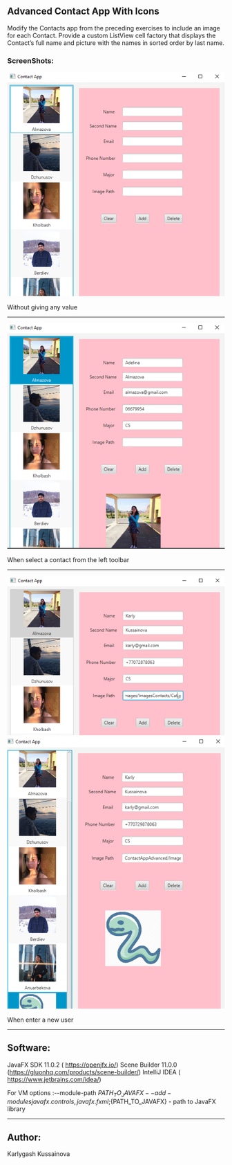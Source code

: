 ## Advanced Contact App With Icons

Modify the Contacts app from the preceding exercises to include an image for each Contact. Provide a custom ListView cell factory that displays the Contact’s full name and picture with the names in sorted order by last name.

### ScreenShots:
![](img1.PNG) 

Without giving any value

---
![](img2.PNG) 

When select a contact from the left toolbar

---
![](img3.PNG) 
![](img4.PNG)  

When enter a new user

---

## Software:
JavaFX SDK 11.0.2 ( https://openjfx.io/)
Scene Builder 11.0.0 (https://gluonhq.com/products/scene-builder/)
IntelliJ IDEA ( https://www.jetbrains.com/idea/)

For VM options :--module-path ${PATH_TO_JAVAFX} --add-modules javafx.controls,javafx.fxml ;${PATH_TO_JAVAFX} - path to JavaFX library 

---

## Author:
Karlygash Kussainova
